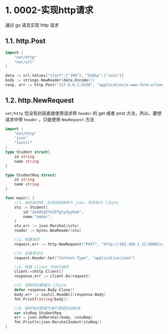# 1. 0002-实现http请求

通过 go 语言实现 http 请求

## 1.1. http.Post

```go
import (
	"net/http"
	"net/url"
)

data := url.Values{"start":{"100"}, "hobby":{"xxxx"}}
body := strings.NewReader(data.Encode())
resp, err := http.Post("127.0.0.1:9338", "application/x-www-form-urlencoded", body)
```



## 1.2. http.NewRequest

`net/http` 包没有封装直接使用请求带 `header` 的 get 或者 post 方法，所以，要想请求中带 `header` ，只能使用 `NewRequest` 方法

```go
import (
	"net/http"
	"json"
	"ioutil"
)
type Student struct{
	id string
	name string
}

type StudentReq struct{
	id string
	name string
}

func main() {
    //1、组织请求体：先将结构体转为 json，然后转为 []byte
	stu := Student{
		id:"2ed4tg5fe35fgty3yy6uh",
		name:"amber",
	}
	stu,err := json.Marshal(&stu)
	reader := bytes.NewReader(stu)

    //2、构建请求
	request,err := http.NewRequest("POST", "http://192.168.1.12:8000/create", reader)

    //3、设置请求头
	request.Header.Set("Content-Type", "application/json")

    //4、构建 client 并执行请求
	client:=&http.Client{}
	response,err := client.Do(request)

    //5、读取响应数据为 []byte
	defer response.Body.Close()
	body,err := ioutil.ReadAll(response.Body)
	fmt.Printf(string(body))

    //6、解析响应数据为我们期望的结构体
	var stuReq StudentReq
	err = json.UnMarshal(body, &stuReq)
	fmt.Println(json.MarshalIndent(stuReq))
}

```
